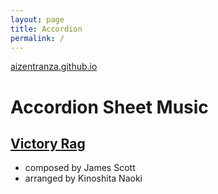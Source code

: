 ```yaml
---
layout: page
title: Accordion
permalink: /
---
```


[aizentranza.github.io](https://aizentranza.github.io/)

# Accordion Sheet Music
## [Victory Rag](VictoryRag.pdf)
- composed by James Scott
- arranged by Kinoshita Naoki
